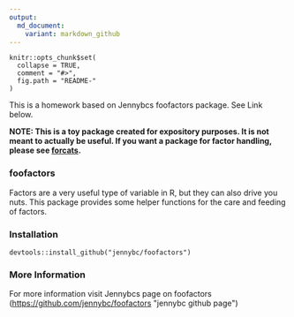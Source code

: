 ```yaml
---
output:
  md_document:
    variant: markdown_github
---
```


<!-- README.md is generated from README.Rmd. Please edit that file -->

```{r, echo = FALSE}
knitr::opts_chunk$set(
  collapse = TRUE,
  comment = "#>",
  fig.path = "README-"
)
```

This is a homework based on Jennybcs foofactors package. See Link below.


**NOTE: This is a toy package created for expository purposes. It is not meant to actually be useful. If you want a package for factor handling, please see [forcats](https://cran.r-project.org/package=forcats).**

### foofactors

Factors are a very useful type of variable in R, but they can also drive you nuts. This package provides some helper functions for the care and feeding of factors.

### Installation

```{r installation, eval = FALSE}
devtools::install_github("jennybc/foofactors")
```
  
### More Information

For more information visit Jennybcs page on foofactors (https://github.com/jennybc/foofactors "jennybc github page")
